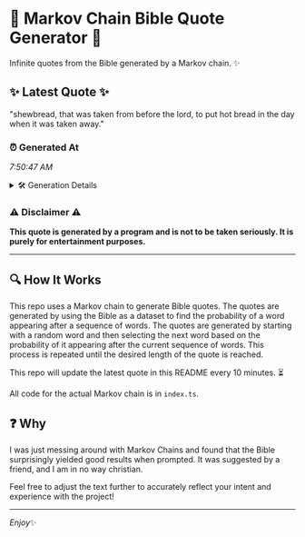 # 📖 Markov Chain Bible Quote Generator 📖

Infinite quotes from the Bible generated by a Markov chain. ✨

## ✨ Latest Quote ✨
"shewbread, that was taken from before the lord, to put hot bread in the day when it was taken away."

### ⏰ Generated At
*7:50:47 AM*

<details>
    <summary>🛠️ Generation Details</summary>
    <p>
        <strong>🌱 Seed:</strong> shewbread,<br>
        <strong>🔄 Iterations:</strong> 19<br>
        <strong>📜 Context History:</strong><br>[ shewbread, ]: that<br>[ shewbread,, that ]: was<br>[ shewbread,, that, was ]: taken<br>[ shewbread,, that, was, taken ]: from<br>[ shewbread,, that, was, taken, from ]: before<br>[ shewbread,, that, was, taken, from, before ]: the<br>[ that, was, taken, from, before, the ]: lord,<br>[ was, taken, from, before, the, lord, ]: to<br>[ taken, from, before, the, lord,, to ]: put<br>[ from, before, the, lord,, to, put ]: hot<br>[ before, the, lord,, to, put, hot ]: bread<br>[ the, lord,, to, put, hot, bread ]: in<br>[ lord,, to, put, hot, bread, in ]: the<br>[ to, put, hot, bread, in, the ]: day<br>[ put, hot, bread, in, the, day ]: when<br>[ hot, bread, in, the, day, when ]: it<br>[ bread, in, the, day, when, it ]: was<br>[ in, the, day, when, it, was ]: taken<br>[ the, day, when, it, was, taken ]: away.<br>
    </p>
</details>

### ⚠️ Disclaimer ⚠️
**This quote is generated by a program and is not to be taken seriously. It is purely for entertainment purposes.**

---

## 🔍 How It Works

This repo uses a Markov chain to generate Bible quotes. The quotes are generated by using the Bible as a dataset to find the probability of a word appearing after a sequence of words. The quotes are generated by starting with a random word and then selecting the next word based on the probability of it appearing after the current sequence of words. This process is repeated until the desired length of the quote is reached.

This repo will update the latest quote in this README every 10 minutes. ⏳

All code for the actual Markov chain is in `index.ts`.

## ❓ Why

I was just messing around with Markov Chains and found that the Bible surprisingly yielded good results when prompted. 
It was suggested by a friend, and I am in no way christian.

Feel free to adjust the text further to accurately reflect your intent and experience with the project!

---

*Enjoy*✨
